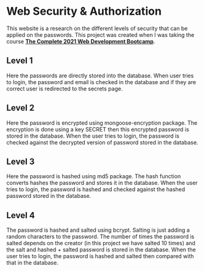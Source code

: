# Web Security & Authorization
This website is a research on the different levels of security that can be applied on the passwords. This project was created when I was taking the course [**The Complete 2021 Web Development Bootcamp**](https://www.udemy.com/course/the-complete-web-development-bootcamp/).

## Level 1
Here the passwords are directly stored into the database. When user tries to login, the password and email is checked in the database and if they are correct user is redirected to the secrets page.

## Level 2
Here the password is encrypted using mongoose-encryption package. The encryption is done using a key SECRET then this encrypted password is stored in the database. When the user tries to login, the password is checked against the decrypted version of password stored in the database.

## Level 3
Here the password is hashed using md5 package. The hash function converts hashes the password and stores it in the database. When the user tries to login, the password is hashed and checked against the hashed password stored in the database.

## Level 4
The password is hashed and salted using bcrypt. Salting is just adding a random characters to the password. The number of times the password is salted depends on the creator (in this project we have salted 10 times) and the salt and hashed + salted password is stored in the database. When the user tries to login, the password is hashed and salted then compared with that in the database.

